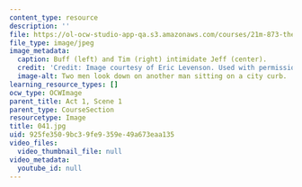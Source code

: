 ```yaml
---
content_type: resource
description: ''
file: https://ol-ocw-studio-app-qa.s3.amazonaws.com/courses/21m-873-theater-arts-topics-suburbia-january-iap-2008/925fe3509bc39fe9359e49a673eaa135_041.jpg
file_type: image/jpeg
image_metadata:
  caption: Buff (left) and Tim (right) intimidate Jeff (center).
  credit: 'Credit: Image courtesy of Eric Levenson. Used with permission.'
  image-alt: Two men look down on another man sitting on a city curb.
learning_resource_types: []
ocw_type: OCWImage
parent_title: Act 1, Scene 1
parent_type: CourseSection
resourcetype: Image
title: 041.jpg
uid: 925fe350-9bc3-9fe9-359e-49a673eaa135
video_files:
  video_thumbnail_file: null
video_metadata:
  youtube_id: null
---
```


